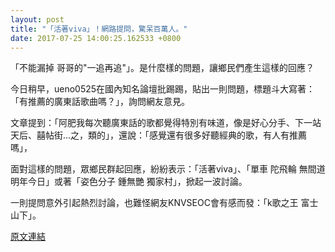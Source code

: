 ```yaml
---
layout: post
title: "「活著viva」！網路提問，驚呆百萬人。"
date: 2017-07-25 14:00:25.162533 +0800
---
```


「不能漏掉 哥哥的"一追再追"」。是什麼樣的問題，讓鄉民們產生這樣的回應？

今日稍早，ueno0525在國內知名論壇批踢踢，貼出一則問題，標題斗大寫著：「有推薦的廣東話歌曲嗎？」，詢問網友意見。

文章提到：「阿肥我每次聽廣東話的歌都覺得特別有味道，像是好心分手、下一站天后、囍帖街...之，類的」，還說：「感覺還有很多好聽經典的歌，有人有推薦嗎」，

面對這樣的問題，眾鄉民群起回應，紛紛表示：「活著viva」、「單車 陀飛輪 無間道 明年今日」或著「姿色分子 鍾無艷 獨家村」，掀起一波討論。

一則提問意外引起熱烈討論，也難怪網友KNVSEOC會有感而發：「k歌之王 富士山下」。

<a href = "https://www.ptt.cc/bbs/Gossiping/M.1500949339.A.662.html">原文連結</a>

